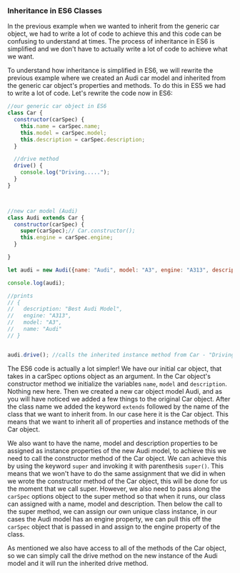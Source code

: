 ### Inheritance in ES6 Classes

In the previous example when we wanted to inherit from the generic car object, we had to write a lot of code to achieve this and this code can be confusing to understand at times. The process of inheritance in ES6 is simplified and we don't have to actually write a lot of code to achieve what we want.

To understand how inheritance is simplified in ES6, we will rewrite the previous example where we created an Audi car model and inherited from the generic car object's properties and methods. To do this in ES5 we had to write a lot of code. Let's rewrite the code now in ES6: 

```javascript 
//our generic car object in ES6 
class Car {
  constructor(carSpec) {
    this.name = carSpec.name; 
    this.model = carSpec.model; 
    this.description = carSpec.description; 
  }

  //drive method
  drive() {
    console.log("Driving.....");
  }
}



//new car model (Audi)
class Audi extends Car {
  constructor(carSpec) {
    super(carSpec);// Car.constructor(); 
    this.engine = carSpec.engine; 
  }

}

let audi = new Audi({name: "Audi", model: "A3", engine: "A313", description: "Best Audi Model"}); 

console.log(audi);

//prints 
// {
//   description: "Best Audi Model",
//   engine: "A313",
//   model: "A3",
//   name: "Audi"
// }


audi.drive(); //calls the inherited instance method from Car - "Driving....."

```
The ES6 code is actually a lot simpler! We have our initial car object, that takes in a carSpec options object as an argument. In the Car object's constructor method we initialize the variables `name`, `model` and `description`. Nothing new here. Then we created a new car object model Audi, and as you will have noticed we added a few things to the original Car object. After the class name we added the keyword `extends` followed by the name of the class that we want to inherit from. In our case here it is the Car object. This means that we want to inherit all of properties and instance methods of the Car object. 

We also want to have the name, model and description properties to be assigned as instance properties of the new Audi model, to achieve this we need to call the constructor method of the Car object. We can achieve this by using the keyword `super` and invoking it with parenthesis `super()`. This means that we won't have to do the same assignment that we did in when we wrote the constructor method of the Car object, this will be done for us the moment that we call super. However, we also need to pass along the `carSpec` options object to the super method so that when it runs, our class can assigned with a name, model and description. Then below the call to the super method, we can assign our own unique class instance, in our cases the Audi model has an engine property, we can pull this off the `carSpec` object that is passed in and assign to the engine property of the class. 

As mentioned we also have access to all of the methods of the Car object, so we can simply call the drive method on the new instance of the Audi model and it will run the inherited drive method. 
